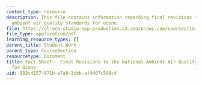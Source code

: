 ```yaml
---
content_type: resource
description: This file contains information regarding final revisions to the national
  ambient air quality standards for ozone.
file: https://ol-ocw-studio-app-production.s3.amazonaws.com/courses/ids-410j-modeling-and-assessment-for-policy-spring-2013/282c4157871be7a93cbbaf4d07c508c4_MITESD_864S13_Rdng_FctShet.pdf
file_type: application/pdf
learning_resource_types: []
parent_title: Student Work
parent_type: CourseSection
resourcetype: Document
title: Fact Sheet - Final Revisions to the National Ambient Air Quality Standards
  for Ozone
uid: 282c4157-871b-e7a9-3cbb-af4d07c508c4
---
```

